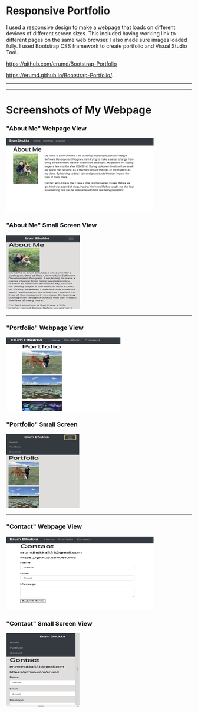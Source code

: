 <h1>Responsive Portfolio</h1>

I used a responsive design to make a webpage that loads on different devices of different screen sizes.  This included having working link to different pages on the same web browser. I also made sure images loaded fully. I used Bootstrap CSS framework to create portfolio and Visual Studio Tool.  

https://github.com/erumd/Bootstrap-Portfolio

https://erumd.github.io/Bootstrap-Portfolio/.
<hr>
<hr>
<h1> Screenshots of My Webpage </h1>
<h3> "About Me" Webpage View </h3>
<img src= "images/webpage.jpg" alt= "webpage" width= "400" height="200">
<h3> "About Me" Small Screen View </h3>
<img src= "images/smallscreen.jpg" alt= "webpage" width= "200" height="200">
<hr>
<h3> "Portfolio" Webpage View </h3>
<img src= "images/portfolio.jpg" alt= "webpage" width= "310" height="200">
<h3> "Portfolio" Small Screen </h3>
<img src= "images/portfolio2.jpg" alt= "webpage" width= "200" height="200">
<hr>
<h3> "Contact" Webpage View </h3>
<img src= "images/contact.jpg" alt= "webpage" width= "400" height="200">
<h3> "Contact" Small Screen View </h3>
<img src= "images/contact2.jpg" alt= "webpage" width= "200" height="200">
